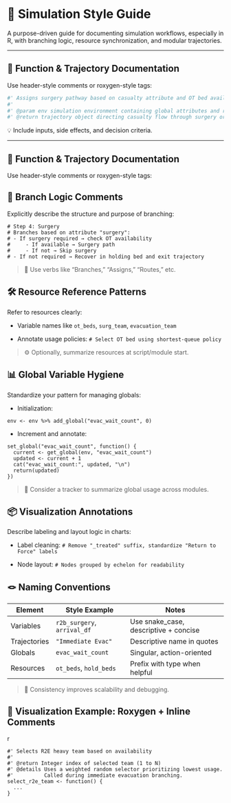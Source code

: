 # 🎯 Simulation Style Guide

A purpose-driven guide for documenting simulation workflows, especially in R, with branching logic, resource synchronization, and modular trajectories.

---

## 🧩 Function & Trajectory Documentation

Use header-style comments or roxygen-style tags:

```r
#' Assigns surgery pathway based on casualty attribute and OT bed availability
#' 
#' @param env simulation environment containing global attributes and resources
#' @return trajectory object directing casualty flow through surgery or observation

```

💡 Include inputs, side effects, and decision criteria.

---

## 🧩 Function & Trajectory Documentation

Use header-style comments or roxygen-style tags:

## 🧠 Branch Logic Comments

Explicitly describe the structure and purpose of branching:

```
# Step 4: Surgery
# Branches based on attribute "surgery":
# - If surgery required → check OT availability
#     - If available → Surgery path
#     - If not → Skip surgery
# - If not required → Recover in holding bed and exit trajectory
```

> 📌 Use verbs like “Branches,” “Assigns,” “Routes,” etc.

## 🛠️ Resource Reference Patterns

Refer to resources clearly:

- Variable names like `ot_beds`, `surg_team`, `evacuation_team`

- Annotate usage policies: `# Select OT bed using shortest-queue policy`

> ⚙️ Optionally, summarize resources at script/module start.

## 📊 Global Variable Hygiene

Standardize your pattern for managing globals:

- Initialization:

```
env <- env %>% add_global("evac_wait_count", 0)
```

- Increment and annotate:

```
set_global("evac_wait_count", function() {
  current <- get_global(env, "evac_wait_count")
  updated <- current + 1
  cat("evac_wait_count:", updated, "\n")
  return(updated)
})
```

> 🧼 Consider a tracker to summarize global usage across modules.

## 📦 Visualization Annotations

Describe labeling and layout logic in charts:

- Label cleaning: `# Remove "_treated" suffix, standardize "Return to Force" labels`

- Node layout: `# Nodes grouped by echelon for readability`

## 🪢 Naming Conventions

| Element      | Style Example               | Notes                                 |
| ------------ | --------------------------- | ------------------------------------- |
| Variables    | `r2b_surgery`, `arrival_df` | Use snake_case, descriptive + concise |
| Trajectories | `"Immediate Evac"`          | Descriptive name in quotes            |
| Globals      | `evac_wait_count`           | Singular, action-oriented             |
| Resources    | `ot_beds`, `hold_beds`      | Prefix with type when helpful         |

> 🧬 Consistency improves scalability and debugging.

## 🧪 Visualization Example: Roxygen + Inline Comments

r

```
#' Selects R2E heavy team based on availability
#'
#' @return Integer index of selected team (1 to N)
#' @details Uses a weighted random selector prioritizing lowest usage.
#'          Called during immediate evacuation branching.
select_r2e_team <- function() {
  ...
}
```


